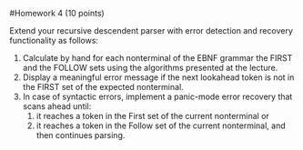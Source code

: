 #Homework 4 (10 points)

Extend your recursive descendent parser with error detection and recovery
functionality as follows:

1. Calculate by hand for each nonterminal of the EBNF grammar the FIRST and the
   FOLLOW sets using the algorithms presented at the lecture.
2. Display a meaningful error message if the next lookahead token is not in the
   FIRST set of the expected nonterminal.
3. In case of syntactic errors, implement a panic-mode error recovery that
   scans ahead until:
   1. it reaches a token in the First set of the current nonterminal or
   2. it reaches a token in the Follow set of the current nonterminal, and then
      continues parsing.
